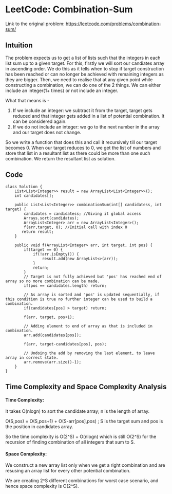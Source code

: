 # LeetCode: Combination-Sum 
Link to the original problem: https://leetcode.com/problems/combination-sum/
## Intuition 
The problem expects us to get a list of lists such that the integers in each list sum up to a given target. 
For this, firstly we will sort our candiates array in ascending order. 
We do this as it tells when to stop if target construction has been reached or can no longer be achieved with remaining integers as they are bigger. 
Then, we need to realise that at any given point while constructing a combination, we can do one of the 2 things. 
We can either include an integer(1+ times) or not include an integer.

What that means is -
1. If we include an integer: 
we subtract it from the target, target gets reduced and that integer gets added in a list of potential combination. It can be considered again.
2. If we do not include an integer: 
we go to the next number in the array and our target does not change. 

So we write a function that does this and call it recursively till our target becomes 0. 
When our target reduces to 0, we get the list of numbers and store that list in a resultant list as there could be more than one such combination.
We return the resultant list as solution.

## Code
```
class Solution {
    List<List<Integer>> result = new ArrayList<List<Integer>>();
    int candidates[];
    
    public List<List<Integer>> combinationSum(int[] candidatess, int target) {
        candidates = candidatess; //Giving it global access
        Arrays.sort(candidates); 
        ArrayList<Integer> arr = new ArrayList<Integer>();
        f(arr,target, 0); //Initial call with index 0
       return result;
    }
    
    public void f(ArrayList<Integer> arr, int target, int pos) {
        if(target == 0) {
            if(!arr.isEmpty()) {
                result.add(new ArrayList<>(arr));
            }
            return;
        }
        // Target is not fully achieved but 'pos' has reached end of array so no more combination can be made.
        if(pos == candidates.length) return; 
        
        // As array is sorted and 'pos' is updated sequentially, if this condition is true no further integer can be used to build a combination.
        if(candidates[pos] > target) return; 
        
        f(arr, target, pos+1); 
        
        // Adding element to end of array as that is included in combination.
        arr.add(candidates[pos]);
        
        f(arr, target-candidates[pos], pos);
        
        // Undoing the add by removing the last element, to leave array in correct state.
        arr.remove(arr.size()-1);
    }
}
```

## Time Complexity and Space Complexity Analysis

#### Time Complexity:

It takes O(nlogn) to sort the candidate array; n is the length of array.

O(S,pos) = O(S,pos+1) + O(S-arr[pos],pos) ; S is the target sum and pos is the position in candidates array.

So the time complexity is O(2^S) + O(nlogn) which is still O(2^S) for the recursion of finding combination of all integers that sum to S.

#### Space Complexity:

We construct a new array list only when we get a right combination and are resusing an array list for every other potential combination. 

We are creating 2^S different combinations for worst case scenario, and hence space complexity is O(2^S).
